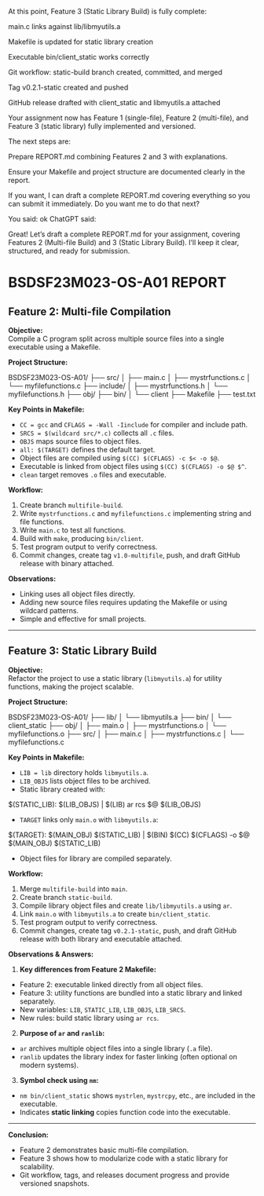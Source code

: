 At this point, Feature 3 (Static Library Build) is fully complete:

main.c links against lib/libmyutils.a

Makefile is updated for static library creation

Executable bin/client_static works correctly

Git workflow: static-build branch created, committed, and merged

Tag v0.2.1-static created and pushed

GitHub release drafted with client_static and libmyutils.a attached

Your assignment now has Feature 1 (single-file), Feature 2 (multi-file), and Feature 3 (static library) fully implemented and versioned.

The next steps are:

Prepare REPORT.md combining Features 2 and 3 with explanations.

Ensure your Makefile and project structure are documented clearly in the report.

If you want, I can draft a complete REPORT.md covering everything so you can submit it immediately. Do you want me to do that next?

You said:
ok 
ChatGPT said:

Great! Let’s draft a complete REPORT.md for your assignment, covering Features 2 (Multi-file Build) and 3 (Static Library Build). I’ll keep it clear, structured, and ready for submission.

# BSDSF23M023-OS-A01 REPORT

## Feature 2: Multi-file Compilation

**Objective:**  
Compile a C program split across multiple source files into a single executable using a Makefile.  

**Project Structure:**


BSDSF23M023-OS-A01/
├── src/
│ ├── main.c
│ ├── mystrfunctions.c
│ └── myfilefunctions.c
├── include/
│ ├── mystrfunctions.h
│ └── myfilefunctions.h
├── obj/
├── bin/
│ └── client
├── Makefile
├── test.txt


**Key Points in Makefile:**
- `CC = gcc` and `CFLAGS = -Wall -Iinclude` for compiler and include path.
- `SRCS = $(wildcard src/*.c)` collects all `.c` files.
- `OBJS` maps source files to object files.
- `all: $(TARGET)` defines the default target.
- Object files are compiled using `$(CC) $(CFLAGS) -c $< -o $@`.
- Executable is linked from object files using `$(CC) $(CFLAGS) -o $@ $^`.
- `clean` target removes `.o` files and executable.

**Workflow:**
1. Create branch `multifile-build`.
2. Write `mystrfunctions.c` and `myfilefunctions.c` implementing string and file functions.
3. Write `main.c` to test all functions.
4. Build with `make`, producing `bin/client`.
5. Test program output to verify correctness.
6. Commit changes, create tag `v1.0-multifile`, push, and draft GitHub release with binary attached.

**Observations:**
- Linking uses all object files directly.
- Adding new source files requires updating the Makefile or using wildcard patterns.
- Simple and effective for small projects.

---

## Feature 3: Static Library Build

**Objective:**  
Refactor the project to use a static library (`libmyutils.a`) for utility functions, making the project scalable.

**Project Structure:**


BSDSF23M023-OS-A01/
├── lib/
│ └── libmyutils.a
├── bin/
│ └── client_static
├── obj/
│ ├── main.o
│ ├── mystrfunctions.o
│ └── myfilefunctions.o
├── src/
│ ├── main.c
│ ├── mystrfunctions.c
│ └── myfilefunctions.c


**Key Points in Makefile:**
- `LIB = lib` directory holds `libmyutils.a`.
- `LIB_OBJS` lists object files to be archived.
- Static library created with:


$(STATIC_LIB): $(LIB_OBJS) | $(LIB)
ar rcs $@ $(LIB_OBJS)

- `TARGET` links only `main.o` with `libmyutils.a`:


$(TARGET): $(MAIN_OBJ) $(STATIC_LIB) | $(BIN)
$(CC) $(CFLAGS) -o $@ $(MAIN_OBJ) $(STATIC_LIB)

- Object files for library are compiled separately.

**Workflow:**
1. Merge `multifile-build` into `main`.
2. Create branch `static-build`.
3. Compile library object files and create `lib/libmyutils.a` using `ar`.
4. Link `main.o` with `libmyutils.a` to create `bin/client_static`.
5. Test program output to verify correctness.
6. Commit changes, create tag `v0.2.1-static`, push, and draft GitHub release with both library and executable attached.

**Observations & Answers:**
1. **Key differences from Feature 2 Makefile:**
 - Feature 2: executable linked directly from all object files.
 - Feature 3: utility functions are bundled into a static library and linked separately.  
 - New variables: `LIB`, `STATIC_LIB`, `LIB_OBJS`, `LIB_SRCS`.
 - New rules: build static library using `ar rcs`.

2. **Purpose of `ar` and `ranlib`:**
 - `ar` archives multiple object files into a single library (`.a` file).
 - `ranlib` updates the library index for faster linking (often optional on modern systems).

3. **Symbol check using `nm`:**
 - `nm bin/client_static` shows `mystrlen`, `mystrcpy`, etc., are included in the executable.
 - Indicates **static linking** copies function code into the executable.

---

**Conclusion:**
- Feature 2 demonstrates basic multi-file compilation.
- Feature 3 shows how to modularize code with a static library for scalability.
- Git workflow, tags, and releases document progress and provide versioned snapshots.
